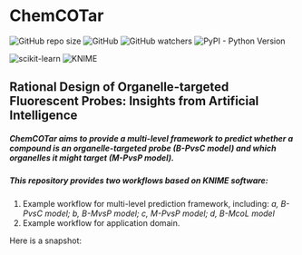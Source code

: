 # ChemCOTar
![GitHub repo size](https://img.shields.io/github/repo-size/ifyoungnet/ChemCOTar)
![GitHub](https://img.shields.io/github/license/ifyoungnet/ChemCOtar)
![GitHub watchers](https://img.shields.io/github/watchers/ifyoungnet/ChemCOTar?style=social)
![PyPI - Python Version](https://img.shields.io/pypi/pyversions/numpy)

![scikit-learn](https://img.shields.io/badge/scikit--learn-0.23.0-brightgreen)
![KNIME](https://img.shields.io/badge/KNIME-4.3.3-yellow)

## Rational Design of Organelle-targeted Fluorescent Probes: Insights from Artificial Intelligence
##### ChemCOTar aims to provide a multi-level framework to predict whether a compound is an organelle-targeted probe (B-PvsC model) and which organelles it might target  (M-PvsP model).

##### This repository provides two workflows based on KNIME software:
1) Example workflow for multi-level prediction framework, including: *a, B-PvsC model; b, B-MvsP model; c, M-PvsP model; d, B-McoL model*
2) Example workflow for application domain.

Here is a snapshot:

